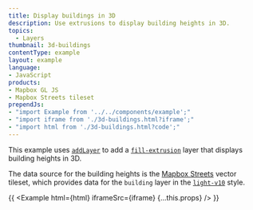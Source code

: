 ```yaml
---
title: Display buildings in 3D
description: Use extrusions to display building heights in 3D.
topics:
  - Layers
thumbnail: 3d-buildings
contentType: example
layout: example
language:
- JavaScript
products:
- Mapbox GL JS
- Mapbox Streets tileset
prependJs:
- "import Example from '../../components/example';"
- "import iframe from './3d-buildings.html?iframe';"
- "import html from './3d-buildings.html?code';"
---
```


This example uses [`addLayer`](/mapbox-gl-js/api/map/#map#addlayer) to add a [`fill-extrusion`](/mapbox-gl-js/style-spec#layers-fill-extrusion) layer that displays building heights in 3D.

The data source for the building heights is the [Mapbox Streets](https://docs.mapbox.com/vector-tiles/reference/mapbox-streets-v8/#layer-reference) vector tileset, which provides data for the `building` layer in the [`light-v10`](https://docs.mapbox.com/api/maps/styles/#mapbox-styles) style. 

{{ <Example html={html} iframeSrc={iframe} {...this.props} /> }}
